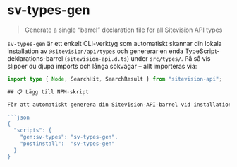 # sv-types-gen

> Generate a single “barrel” declaration file for all Sitevision API types

`sv-types-gen` är ett enkelt CLI-verktyg som automatiskt skannar din lokala installation av `@sitevision/api/types` och genererar en enda TypeScript-deklarations-barrel (`sitevision-api.d.ts`) under `src/types/`. På så vis slipper du djupa imports och långa sökvägar – allt importeras via:
```ts
import type { Node, SearchHit, SearchResult } from "sitevision-api";

## 📋 Lägg till NPM-skript

För att automatiskt generera din Sitevision-API-barrel vid installation och kunna köra manuellt, lägg till följande i `package.json` under `"scripts"`:

```json
{
  "scripts": {
    "gen:sv-types": "sv-types-gen",
    "postinstall":  "sv-types-gen"
  }
}